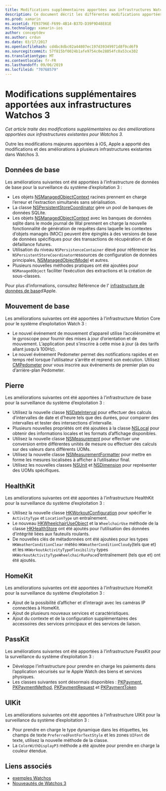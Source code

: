 ```yaml
---
title: Modifications supplémentaires apportées aux infrastructures Watchos 3
description: Ce document décrit les différentes modifications apportées à l’infrastructure présentées dans Watchos 3 et explique comment les utiliser dans Xamarin. Les données principales, le mouvement de base, Foundation, HealthKit, HomeKit, PassKit et UIKit sont abordés.
ms.prod: xamarin
ms.assetid: FE93796E-F699-4B14-B37D-D39F9D48E81E
ms.technology: xamarin-ios
author: conceptdev
ms.author: crdun
ms.date: 03/17/2017
ms.openlocfilehash: cd4bc8dbc02a44807ec197d39349971d8f9cd6f9
ms.sourcegitcommit: 57f815bf0024b1afe9754c0e28054fc0a53ce302
ms.translationtype: MT
ms.contentlocale: fr-FR
ms.lasthandoff: 09/06/2019
ms.locfileid: "70768579"
---
```

# <a name="additional-watchos-3-frameworks-changes"></a>Modifications supplémentaires apportées aux infrastructures Watchos 3

_Cet article traite des modifications supplémentaires ou des améliorations apportées aux infrastructures existantes pour Watchos 3._

Outre les modifications majeures apportées à iOS, Apple a apporté des modifications et des améliorations à plusieurs infrastructures existantes dans Watchos 3.

## <a name="core-data"></a>Données de base

Les améliorations suivantes ont été apportées à l’infrastructure de données de base pour la surveillance du système d’exploitation 3 :

- Les objets [NSManagedObjectContext](https://developer.apple.com/reference/coredata/nsmanagedobjectcontext) racines prennent en charge l’erreur et l’extraction simultanés sans sérialisation.
- La classe [NSPersistentStoreCoordinator](https://developer.apple.com/reference/coredata/nspersistentstorecoordinator) gère un pool de banques de données SQLite.
- Les objets [NSManagedObjectContext](https://developer.apple.com/reference/coredata/nsmanagedobjectcontext) avec les banques de données sqlite dans le mode journal de Wal prennent en charge la nouvelle fonctionnalité de génération de requêtes dans laquelle les contextes d’objets managés (MOC) peuvent être épinglés à des versions de base de données spécifiques pour des transactions de récupération et de défaillance futures.
- Utilisation du niveau `NSPersistenceContainer` élevé pour référencer les `NSPersistentStoreCoordinator`ressources de configuration de données principales, [NSManagedObjectModel](https://developer.apple.com/reference/coredata/nsmanagedobjectmodel) et autres.
- Plusieurs nouvelles méthodes pratiques ont été ajoutées pour `NSManagedObject` faciliter l’exécution des extractions et la création de sous-classes.

Pour plus d’informations, consultez Référence de l' [infrastructure de données de base](https://developer.apple.com/reference/coredata)d’Apple.

## <a name="core-motion"></a>Mouvement de base

Les améliorations suivantes ont été apportées à l’infrastructure Motion Core pour le système d’exploitation Watch 3 :

- Le nouvel événement de mouvement d’appareil utilise l’accéléromètre et le gyroscope pour fournir des mises à jour d’orientation et de mouvement. L’application peut s’inscrire à cette mise à jour (à des tarifs allant jusqu’à 100Hz).
- Le nouvel événement Pedometer permet des notifications rapides et en temps réel lorsque l’utilisateur s’arrête et reprend son exécution. Utilisez [CMPedometer](https://developer.apple.com/reference/coremotion/cmpedometer) pour vous inscrire aux événements de premier plan ou d’arrière-plan Pedometer.

## <a name="foundation"></a>Pierre

Les améliorations suivantes ont été apportées à l’infrastructure de base pour la surveillance du système d’exploitation 3 :

- Utilisez la nouvelle classe [NSDateInterval](https://developer.apple.com/reference/foundation/nsdateinterval) pour effectuer des calculs d’intervalles de date et d’heure tels que des durées, pour comparer des intervalles et tester des intersections d’intervalle.
- Plusieurs nouvelles propriétés ont été ajoutées à la classe [NSLocal](https://developer.apple.com/reference/foundation/nslocale) pour obtenir des informations locales et les formats d’affichage disponibles.
- Utilisez la nouvelle classe [NSMeasurement](https://developer.apple.com/reference/foundation/nsmeasurement) pour effectuer une conversion entre différentes unités de mesure ou effectuer des calculs sur des valeurs dans différents UOMs.
- Utilisez la nouvelle classe [NSMeasurementFormatter](https://developer.apple.com/reference/foundation/nsmeasurementformatter) pour mettre en forme les mesures localisées à afficher à l’utilisateur final.
- Utilisez les nouvelles classes [NSUnit](https://developer.apple.com/reference/foundation/nsunit) et [NSDimension](https://developer.apple.com/reference/foundation/nsdimension) pour représenter des UOMs spécifiques.

## <a name="healthkit"></a>HealthKit

Les améliorations suivantes ont été apportées à l’infrastructure HealthKit pour la surveillance du système d’exploitation 3 :

- Utilisez la nouvelle classe [HKWorkoutConfiguration](https://developer.apple.com/reference/healthkit/hkworkoutconfiguration) pour spécifier le `ActivityType` et `LocationType` un entraînement.
- Le nouveau [HKWheelchairUseObject](https://developer.apple.com/reference/healthkit/hkwheelchairuseobject) et la `WheelchairUse` méthode de la classe [HKHealthStore](https://developer.apple.com/reference/healthkit/hkhealthstore) ont été ajoutés pour l’utilisation des données d’intégrité liées aux fauteuils roulants.
- De nouvelles clés de métadonnées ont été ajoutées pour les types `HKWeatherConditionClear` météo `HKWeatherConditionCloudy`(tels que et) et les `HKWorkoutActivityTypeFlexibility` types `HKWorkoutActivityTypeWheelchairRunPace`d’entraînement (tels que et) ont été ajoutés.

## <a name="homekit"></a>HomeKit

Les améliorations suivantes ont été apportées à l’infrastructure HomeKit pour la surveillance du système d’exploitation 3 :

- Ajout de la possibilité d’afficher et d’interagir avec les caméras IP connectées à HomeKit.
- Ajout de plusieurs nouveaux services et caractéristiques.
- Ajout du contexte et de la configuration supplémentaires des accessoires des services principaux et des services de liaison.

## <a name="passkit"></a>PassKit

Les améliorations suivantes ont été apportées à l’infrastructure PassKit pour la surveillance du système d’exploitation 3 :

- Développe l’infrastructure pour prendre en charge les paiements dans l’application sécurisés sur le Apple Watch des biens et services physiques.
- Les classes suivantes sont désormais disponibles : [PKPayment](https://developer.apple.com/reference/passkit/pkpayment), [PKPaymentMethod](https://developer.apple.com/reference/passkit/pkpaymentmethod), [PKPaymentRequest](https://developer.apple.com/reference/passkit/pkpaymentrequest) et [PKPaymentToken](https://developer.apple.com/reference/passkit/pkpaymenttoken)

## <a name="uikit"></a>UIKit

Les améliorations suivantes ont été apportées à l’infrastructure UIKit pour la surveillance du système d’exploitation 3 :

- Pour prendre en charge le type dynamique dans les étiquettes, les champs de texte `PreferredFontForTextStyle` et les zones `UIFont` de texte, utilisez la nouvelle méthode de la classe.
- La `ColorWithDisplayP3` méthode a été ajoutée pour prendre en charge la couleur étendue.

## <a name="related-links"></a>Liens associés

- [exemples Watchos](https://docs.microsoft.com/samples/browse/?products=xamarin&term=Xamarin.iOS%20watchos)
- [Nouveautés de Watchos 3](https://developer.apple.com/library/prerelease/content/releasenotes/General/WhatsNewInwatchOS/Articles/watchOS3.html#//apple_ref/doc/uid/TP40017085-SW1)
